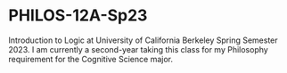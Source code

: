 # PHILOS-12A-Sp23
Introduction to Logic at University of California Berkeley Spring Semester 2023.
I am currently a second-year taking this class for my Philosophy requirement for the Cognitive Science major.
